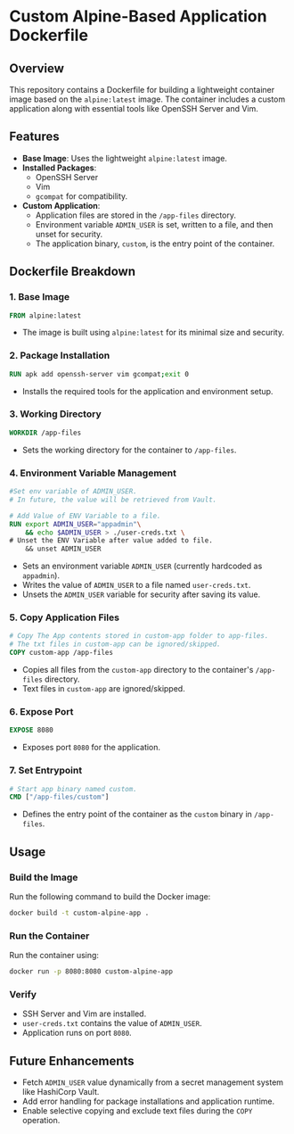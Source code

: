 # Custom Alpine-Based Application Dockerfile

## Overview
This repository contains a Dockerfile for building a lightweight container image based on the `alpine:latest` image. The container includes a custom application along with essential tools like OpenSSH Server and Vim.

## Features
- **Base Image**: Uses the lightweight `alpine:latest` image.
- **Installed Packages**:
  - OpenSSH Server
  - Vim
  - `gcompat` for compatibility.
- **Custom Application**:
  - Application files are stored in the `/app-files` directory.
  - Environment variable `ADMIN_USER` is set, written to a file, and then unset for security.
  - The application binary, `custom`, is the entry point of the container.

## Dockerfile Breakdown

### 1. Base Image
```dockerfile
FROM alpine:latest
```
- The image is built using `alpine:latest` for its minimal size and security.

### 2. Package Installation
```dockerfile
RUN apk add openssh-server vim gcompat;exit 0
```
- Installs the required tools for the application and environment setup.

### 3. Working Directory
```dockerfile
WORKDIR /app-files
```
- Sets the working directory for the container to `/app-files`.

### 4. Environment Variable Management
```dockerfile
#Set env variable of ADMIN_USER.
# In future, the value will be retrieved from Vault.

# Add Value of ENV Variable to a file.
RUN export ADMIN_USER="appadmin"\
    && echo $ADMIN_USER > ./user-creds.txt \
# Unset the ENV Variable after value added to file.
    && unset ADMIN_USER
```
- Sets an environment variable `ADMIN_USER` (currently hardcoded as `appadmin`).
- Writes the value of `ADMIN_USER` to a file named `user-creds.txt`.
- Unsets the `ADMIN_USER` variable for security after saving its value.

### 5. Copy Application Files
```dockerfile
# Copy The App contents stored in custom-app folder to app-files.
# The txt files in custom-app can be ignored/skipped.
COPY custom-app /app-files
```
- Copies all files from the `custom-app` directory to the container's `/app-files` directory.
- Text files in `custom-app` are ignored/skipped.

### 6. Expose Port
```dockerfile
EXPOSE 8080
```
- Exposes port `8080` for the application.

### 7. Set Entrypoint
```dockerfile
# Start app binary named custom.
CMD ["/app-files/custom"]
```
- Defines the entry point of the container as the `custom` binary in `/app-files`.

## Usage

### Build the Image
Run the following command to build the Docker image:
```bash
docker build -t custom-alpine-app .
```

### Run the Container
Run the container using:
```bash
docker run -p 8080:8080 custom-alpine-app
```

### Verify
- SSH Server and Vim are installed.
- `user-creds.txt` contains the value of `ADMIN_USER`.
- Application runs on port `8080`.

## Future Enhancements
- Fetch `ADMIN_USER` value dynamically from a secret management system like HashiCorp Vault.
- Add error handling for package installations and application runtime.
- Enable selective copying and exclude text files during the `COPY` operation.

 
